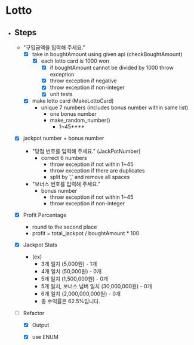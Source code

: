 # Lotto

- ## Steps
    - "구입금액을 입력해 주세요."
        - [x] take in boughtAmount using given api (checkBoughtAmount)
            - [x] each lotto card is 1000 won
                - [x] if boughtAmount cannot be divided by 1000 throw exception
                - [x] throw exception if negative
                - [x] throw exception if non-integer
                - [x] unit tests
        - [x] make lotto card (MakeLottoCard)
            - unique 7 numbers (includes bonus number within same list)
                - one bonus number
                - make_random_number()
                    - 1~45****
    - [x] jackpot number + bonus number
        - "당첨 번호를 입력해 주세요." (JackPotNumber)
            - correct 6 numbers
                - throw exception if not within 1~45
                - throw exception if there are duplicates
                - split by ',' and remove all spaces
        - "보너스 번호를 입력해 주세요."
            - bonus number
                - throw exception if not within 1~45
                - throw exception if non-integer

    - [x] Profit Percentage
        - round to the second place
        - profit = total_jackpot / boughtAmount * 100
    - [x] Jackpot Stats
        - (ex)
            - 3개 일치 (5,000원) - 1개
            - 4개 일치 (50,000원) - 0개
            - 5개 일치 (1,500,000원) - 0개
            - 5개 일치, 보너스 넘버 일치 (30,000,000원) - 0개
            - 6개 일치 (2,000,000,000원) - 0개
            - 총 수익률은 62.5%입니다.
    - [ ] Refactor
        - [x] Output
        - [x] use ENUM
  
